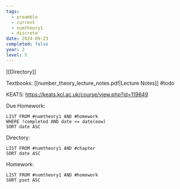 ```yaml
---
tags:
  - preamble
  - current
  - numtheory1
  - discrete
date: 2024-09-23
completed: false
year: 2
level: 5
---
```

[[Directory]]

Textbooks:
[[number_theory_lecture_notes.pdf|Lecture Notes]]
#todo 

KEATS:
https://keats.kcl.ac.uk/course/view.php?id=119849

Due Homework:
```dataview
LIST FROM #numtheory1 AND #homework 
WHERE !completed AND date <= date(eow)
SORT date ASC
```
Directory:
```dataview
LIST FROM #numtheory1 AND #chapter
SORT date ASC
```
Homework:
```dataview
LIST FROM #numtheory1 AND #homework 
SORT pset ASC
```
